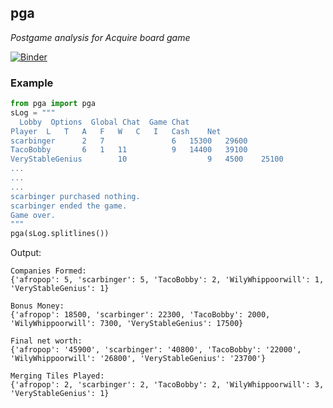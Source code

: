 ## pga
*Postgame analysis for Acquire board game*

[![Binder](https://mybinder.org/badge_logo.svg)](https://mybinder.org/v2/gh/dpebert7/pga/master?filepath=main.ipynb)

### Example
```python
from pga import pga
sLog = """
  Lobby  Options  Global Chat  Game Chat
Player	L	T	A	F	W	C	I	Cash	Net
scarbinger		2	7				6	15300	29600
TacoBobby		6	1	11			9	14400	39100
VeryStableGenius		10					9	4500	25100
...
...
...
scarbinger purchased nothing.
scarbinger ended the game.
Game over.
"""
pga(sLog.splitlines())
```

Output:
```
Companies Formed:
{'afropop': 5, 'scarbinger': 5, 'TacoBobby': 2, 'WilyWhippoorwill': 1, 'VeryStableGenius': 1}

Bonus Money:
{'afropop': 18500, 'scarbinger': 22300, 'TacoBobby': 2000, 'WilyWhippoorwill': 7300, 'VeryStableGenius': 17500}

Final net worth:
{'afropop': '45900', 'scarbinger': '40800', 'TacoBobby': '22000', 'WilyWhippoorwill': '26800', 'VeryStableGenius': '23700'}

Merging Tiles Played:
{'afropop': 2, 'scarbinger': 2, 'TacoBobby': 2, 'WilyWhippoorwill': 3, 'VeryStableGenius': 1}
```






